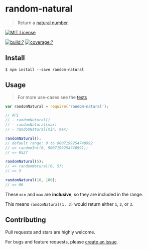 # random-natural

> Return a [natural number](https://en.wikipedia.org/wiki/Natural_number).


[![MIT License](https://img.shields.io/badge/license-MIT_License-green.svg?style=flat-square)](https://github.com/mock-end/random-natural/blob/master/LICENSE)

[![build:?](https://img.shields.io/travis/mock-end/random-natural/master.svg?style=flat-square)](https://travis-ci.org/mock-end/random-natural)
[![coverage:?](https://img.shields.io/coveralls/mock-end/random-natural/master.svg?style=flat-square)](https://coveralls.io/github/mock-end/random-natural)


## Install

```
$ npm install --save random-natural
```

## Usage

> For more use-cases see the [tests](https://github.com/mock-end/random-natural/blob/master/test/spec/index.js)


```js
var randomNatural = require('random-natural');

// API
// - randomNatural()
// - randomNatural(max)
// - randomNatural(min, max)

randomNatural();
// default range: 0 to 9007199254740992
// => randomInt(0, 9007199254740991);
// => 9527

randomNatural(5);
// => randomNatural(0, 5);
// => 3

randomNatural(10, 100);
// => 66
```

These `min` and `max` are **inclusive**, so they are included in the range.

This means `randomNatural(1, 3)` would return either `1`, `2`, or `3`.


## Contributing

Pull requests and stars are highly welcome.

For bugs and feature requests, please [create an issue](https://github.com/mock-end/random-natural/issues/new).
